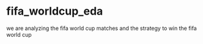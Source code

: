 # fifa_worldcup_eda
we are analyzing the fifa world cup matches and the strategy to win the fifa world cup 
